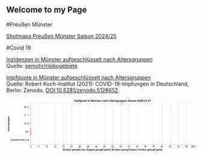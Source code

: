 ## Welcome to my Page

#Preußen Münster

[Shotmaps Preußen Münster Saison 2024/25](shotmaps/PreussenShotmaps2425.html)  

#Covid 19

[Inzidenzen in Münster aufgeschlüsselt nach Altersgruppen](Inzidenzen_Altergruppen.html)  
Quelle: [semohr/risikogebiete](https://github.com/semohr/risikogebiete_deutschland)

[Impfquote in Münster aufgeschlüsselt nach Altersgruppen](ImpfQuoteMuenster.html)  
Quelle: Robert Koch-Institut (2021): COVID-19-Impfungen in Deutschland, Berlin: Zenodo. [DOI:10.5281/zenodo.5126652](http://doi.org/10.5281/zenodo.5126652).

![Animation Impfquote Münster](ImpfQuoteMuenster.gif)
